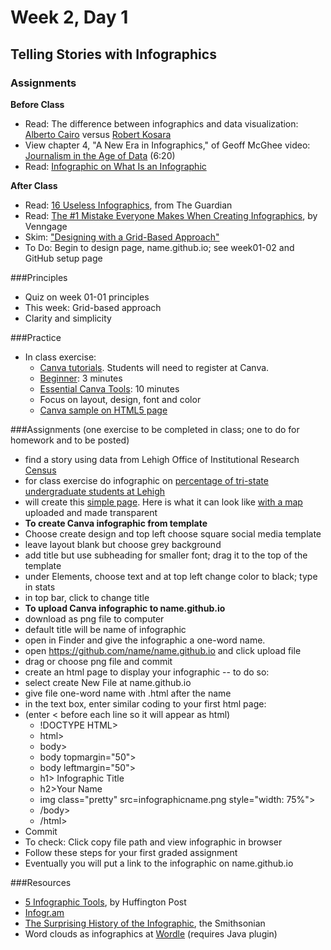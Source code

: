 # Week 2, Day 1 

## Telling Stories with Infographics

### Assignments

**Before Class**

- Read: The difference between infographics and data visualization: [Alberto Cairo](http://www.thefunctionalart.com/2014/03/infographics-to-reveal-visualizations.html) versus [Robert Kosara](https://eagereyes.org/blog/2010/the-difference-between-infographics-and-visualization)
- View chapter 4, "A New Era in Infographics," of Geoff McGhee video: [Journalism in the Age of Data](http://datajournalism.stanford.edu/) (6:20)
- Read: [Infographic on What Is an Infographic](https://www.customermagnetism.com/infographics/what-is-an-infographic/)

**After Class**

- Read: [16 Useless Infographics](http://www.theguardian.com/news/datablog/gallery/2013/aug/01/16-useless-infographics), from The Guardian
- Read: [The #1 Mistake Everyone Makes When Creating Infographics](https://venngage.com/blog/the-1-mistake-everyone-makes-when-creating-infographics/), by Venngage
- Skim: ["Designing with a Grid-Based Approach"](https://www.smashingmagazine.com/2007/04/designing-with-grid-based-approach/)
- To Do: Begin to design page, name.github.io; see week01-02 and GitHub setup page


###Principles

- Quiz on week 01-01 principles
- This week: Grid-based approach
- Clarity and simplicity

###Practice

- In class exercise:
  - [Canva tutorials](https://designschool.canva.com/tutorials/). Students will need to register at Canva. 
  - [Beginner](https://www.canva.com/design/DABt7NIMOCI/XaP1zkyMrDH-rlB7LvuB3g/edit): 3 minutes
  - [Essential Canva Tools](https://www.canva.com/design/DABruYYnUZk/KmFa2-jSqTcKj5zUT-s9Cw/edit): 10 minutes
  - Focus on layout, design, font and color
  - [Canva sample on HTML5 page](http://jacklule.github.io/pages/canva.html)

###Assignments (one exercise to be completed in class; one to do for homework and to be posted)
- find a story using data from Lehigh Office of Institutional Research [Census](http://www.lehigh.edu/~oir/census.html)
- for class exercise do infographic on [percentage of tri-state undergraduate students at Lehigh](http://www.lehigh.edu/~oir/profiles/profile.htm)
- will create this [simple page](http://jacklule.github.io/pages/canvanortheast.html). Here is what it can look like [with a map](http://jacklule.github.io/pages/northeast.html) uploaded and made transparent
- **To create Canva infographic from template** 
-   Choose create design and top left choose square social media template
-   leave layout blank but choose grey background
-   add title but use subheading for smaller font; drag it to the top of the template
-   under Elements, choose text and at top left change color to black; type in stats
-   in top bar, click to change title
- **To upload Canva infographic to name.github.io**
- download as png file to computer
- default title will be name of infographic
- open in Finder and give the infographic a one-word name.
- open https://github.com/name/name.github.io and click upload file
- drag or choose png file and commit
- create an html page to display your infographic -- to do so:
- select create New File at name.github.io
- give file one-word name with .html after the name
- in the text box, enter similar coding to your first html page:
- (enter < before each line so it will appear as html)
  - !DOCTYPE HTML>
  - html>
  - body>
  - body topmargin="50">
  - body leftmargin="50">
  - h1> Infographic Title</h1>
  - h2>Your Name</h2>
  - img class="pretty" src=infographicname.png style="width: 75%">
  - /body>
  - /html>
- Commit
- To check: Click copy file path and view infographic in browser
- Follow these steps for your first graded assignment
- Eventually you will put a link to the infographic on name.github.io

###Resources
- [5 Infographic Tools](http://www.huffingtonpost.com/randy-krum/5-great-online-tools-for-_b_5964874.html), by Huffington Post
- [Infogr.am](https://infogr.am)
- [The Surprising History of the Infographic](http://www.smithsonianmag.com/history/surprising-history-infographic-180959563/?no-ist), the Smithsonian
- Word clouds as infographics at [Wordle](http://www.wordle.net/create) (requires Java plugin)
